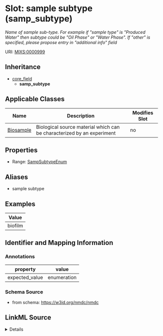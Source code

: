 # Slot: sample subtype (samp_subtype)


_Name of sample sub-type. For example if "sample type" is "Produced Water" then subtype could be "Oil Phase" or "Water Phase". If "other" is specified, please propose entry in "additional info" field_



URI: [MIXS:0000999](https://w3id.org/mixs/0000999)




## Inheritance

* [core_field](core_field.md)
    * **samp_subtype**





## Applicable Classes

| Name | Description | Modifies Slot |
| --- | --- | --- |
[Biosample](Biosample.md) | Biological source material which can be characterized by an experiment |  no  |







## Properties

* Range: [SampSubtypeEnum](SampSubtypeEnum.md)



## Aliases


* sample subtype




## Examples

| Value |
| --- |
| biofilm |

## Identifier and Mapping Information





### Annotations

| property | value |
| --- | --- |
| expected_value | enumeration || occurrence | 1 |



### Schema Source


* from schema: https://w3id.org/nmdc/nmdc




## LinkML Source

<details>
```yaml
name: samp_subtype
annotations:
  expected_value:
    tag: expected_value
    value: enumeration
  occurrence:
    tag: occurrence
    value: '1'
description: Name of sample sub-type. For example if "sample type" is "Produced Water"
  then subtype could be "Oil Phase" or "Water Phase". If "other" is specified, please
  propose entry in "additional info" field
title: sample subtype
examples:
- value: biofilm
from_schema: https://w3id.org/nmdc/nmdc
aliases:
- sample subtype
rank: 1000
is_a: core field
slot_uri: MIXS:0000999
multivalued: false
alias: samp_subtype
domain_of:
- Biosample
range: samp_subtype_enum

```
</details>